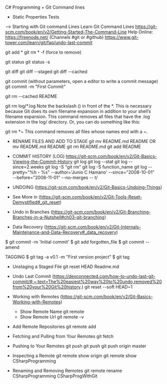 C# Programming + Git Command lines

* Static Properties Tests

--> Starting with Git command Lines
Learn Git Command Lines
https://git-scm.com/book/en/v2/Getting-Started-The-Command-Line
Help Online: https://freenode.net/ (Channels #git or #github)
https://www.git-tower.com/learn/git/faq/undo-last-commit


git add *
git rm * -f (force to remove)

git status
git status -s

git diff
git diff --staged
git diff --cached

git commit (without parameters, open a editor to write a commit message)
git commit -m "First Commit"

git rm --cached README

git rm log/\*.log
Note the backslash (\) in front of the *. This is necessary because Git does its own filename expansion in addition to your shell’s filename expansion. This command removes all files that have the .log extension in the log/ directory. Or, you can do something like this:

git rm \*~
This command removes all files whose names end with a ~.

* RENAME FILES AND ADD TO STAGE
git mv README.md README
OR
mv README.md README
git rm README.md
git add README

* COMMIT HISTORY (LOG)
https://git-scm.com/book/en/v2/Git-Basics-Viewing-the-Commit-History
git log
git log --stat
git log --since=2.weeks
git log -S "git rm"
git log -S function_name
git log --pretty="%h - %s" --author='Junio C Hamano' --since="2008-10-01" \
   --before="2008-11-01" --no-merges -- t/

* UNDOING (https://git-scm.com/book/en/v2/Git-Basics-Undoing-Things)
* See More in (https://git-scm.com/book/en/v2/Git-Tools-Reset-Demystified#_git_reset)
* Undo in Branches (https://git-scm.com/book/en/v2/Git-Branching-Branches-in-a-Nutshell#ch03-git-branching)
* Data Recovery (https://git-scm.com/book/en/v2/Git-Internals-Maintenance-and-Data-Recovery#_data_recovery)

$ git commit -m 'Initial commit'
$ git add forgotten_file
$ git commit --amend

TAGGING
$ git tag -a v0.1 -m "First version project"
$ git tag

* Unstaging a Staged File
  git reset HEAD Readme.md

* Undo Last Commit (https://devconnected.com/how-to-undo-last-git-commit/#:~:text=The%20easiest%20way%20to%20undo,removed%20from%20your%20Git%20history.)
git reset --soft HEAD~1

* Working with Remotes (https://git-scm.com/book/en/v2/Git-Basics-Working-with-Remotes)
  * Show Remote Name
   git remote
  * Show Remote Url
    git remote -v

* Add Remote Repositories
  git remote add <shortname> <url>

* Fetching and Pulling from Your Remotes
  git fetch <remote name>

* Pushing to Your Remotes
  git push <remote> <branch>
  git push <origin if is cloned> <master>
  git push origin master

* Inspecting a Remote
  git remote show origin
  git remote show CSharpProgramming

* Renaming and Removing Remotes
  git remote rename CSharpProgramming CSharpProgWithGit
